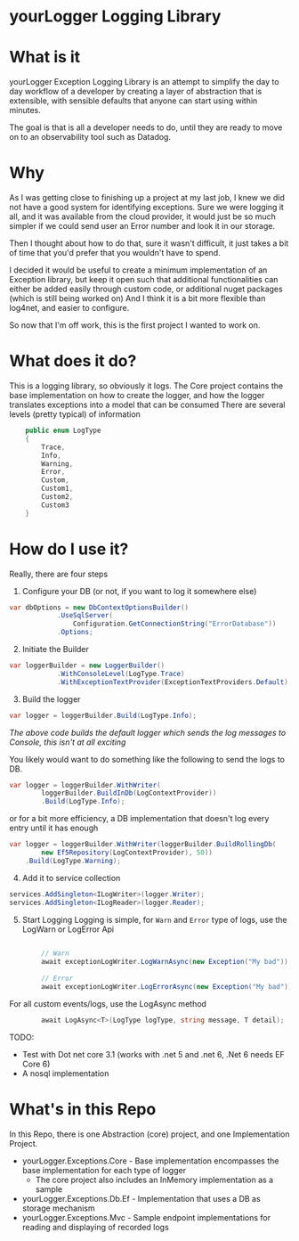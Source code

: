 # yourLogger Logging Library
# What is it
yourLogger Exception Logging Library is an attempt to simplify the day to day workflow of a developer by creating a layer of abstraction that is extensible, with sensible defaults that anyone can start using within minutes.

The goal is that is all a developer needs to do, until they are ready to move on to an observability tool such as Datadog.

# Why
As I was getting close to finishing up a project at my last job, I knew we did not have a good system for identifying exceptions.
Sure we were logging it all, and it was available from the cloud provider, it would just be so much simpler if we could send user an Error number and look it in our storage.

Then I thought about how to do that, sure it wasn't difficult, it just takes a bit of time that you'd prefer that you wouldn't have to spend.

I decided it would be useful to create a minimum implementation of an Exception library, but keep it open such that additional functionalities can either be added easily through custom code, or additional nuget packages (which is still being worked on)
And I think it is a bit more flexible than log4net, and easier to configure.

So now that I'm off work, this is the first project I wanted to work on.

# What does it do?
This is a logging library, so obviously it logs.
The Core project contains the base implementation on how to create the logger, and how the logger translates exceptions into a model that can be consumed
There are several levels (pretty typical) of information
```c#
    public enum LogType
    {
        Trace,
        Info,
        Warning,
        Error,
        Custom,
        Custom1,
        Custom2,
        Custom3
    }
```

# How do I use it?
Really, there are four steps
1. Configure your DB (or not, if you want to log it somewhere else)

```c#
var dbOptions = new DbContextOptionsBuilder()
            .UseSqlServer(
                Configuration.GetConnectionString("ErrorDatabase"))
            .Options;
```
2. Initiate the Builder
```c#
var loggerBuilder = new LoggerBuilder()
            .WithConsoleLevel(LogType.Trace)
            .WithExceptionTextProvider(ExceptionTextProviders.Default);
```
3. Build the logger
```c#
var logger = loggerBuilder.Build(LogType.Info);
```
*The above code builds the default logger which sends the log messages to Console, this isn't at all exciting*

You likely would want to do something like the following to send the logs to DB.

```c#
var logger = loggerBuilder.WithWriter(
        loggerBuilder.BuildInDb(LogContextProvider))
        .Build(LogType.Info);
```
or for a bit more efficiency, a DB implementation that doesn't log every entry until it has enough
```c#
var logger = loggerBuilder.WithWriter(loggerBuilder.BuildRollingDb(
        new Ef5Repository(LogContextProvider), 50))
    .Build(LogType.Warning);
```

4. Add it to service collection
```c#
services.AddSingleton<ILogWriter>(logger.Writer);
services.AddSingleton<ILogReader>(logger.Reader);
```
5. Start Logging
Logging is simple, for ```Warn``` and ```Error``` type of logs, use the LogWarn or LogError Api
```c#
        
        // Warn
        await exceptionLogWriter.LogWarnAsync(new Exception("My bad"));
       
        // Error 
        await exceptionLogWriter.LogErrorAsync(new Exception("My bad"));
 ```
For all custom events/logs, use the LogAsync method
```c#
        await LogAsync<T>(LogType logType, string message, T detail);
```

TODO:
- Test with Dot net core 3.1 (works with .net 5 and .net 6, .Net 6 needs EF Core 6)
- A nosql implementation

# What's in this Repo
In this Repo, there is one Abstraction (core) project, and one Implementation Project.
- yourLogger.Exceptions.Core - Base implementation encompasses the base implementation for each type of logger
  - The core project also includes an InMemory implementation as a sample
- yourLogger.Exceptions.Db.Ef - Implementation that uses a DB as storage mechanism
- yourLogger.Exceptions.Mvc - Sample endpoint implementations for reading and displaying of recorded logs
